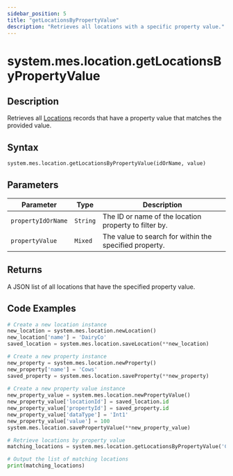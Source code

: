 ```yaml
---
sidebar_position: 5
title: "getLocationsByPropertyValue"
description: "Retrieves all locations with a specific property value."
---
```


# system.mes.location.getLocationsByPropertyValue

## Description

Retrieves all [Locations](../../data-model/location-model/location) records that have a property value that matches the provided value.

## Syntax
```python
system.mes.location.getLocationsByPropertyValue(idOrName, value)
```

## Parameters

| Parameter          | Type     | Description                                            |
|--------------------|----------|--------------------------------------------------------|
| `propertyIdOrName` | `String` | The ID or name of the location property to filter by.  |
| `propertyValue`    | `Mixed`  | The value to search for within the specified property. |

## Returns

A JSON list of all locations that have the specified property value.

## Code Examples

```python
# Create a new location instance
new_location = system.mes.location.newLocation()
new_location['name'] = 'DairyCo'
saved_location = system.mes.location.saveLocation(**new_location)

# Create a new property instance
new_property = system.mes.location.newProperty()
new_property['name'] = 'Cows'
saved_property = system.mes.location.saveProperty(**new_property)
 
# Create a new property value instance
new_property_value = system.mes.location.newPropertyValue()
new_property_value['locationId'] = saved_location.id
new_property_value['propertyId'] = saved_property.id
new_property_value['dataType'] = 'Int1'
new_property_value['value'] = 100
system.mes.location.savePropertyValue(**new_property_value)

# Retrieve locations by property value
matching_locations = system.mes.location.getLocationsByPropertyValue('Cows', '100')

# Output the list of matching locations
print(matching_locations)
```